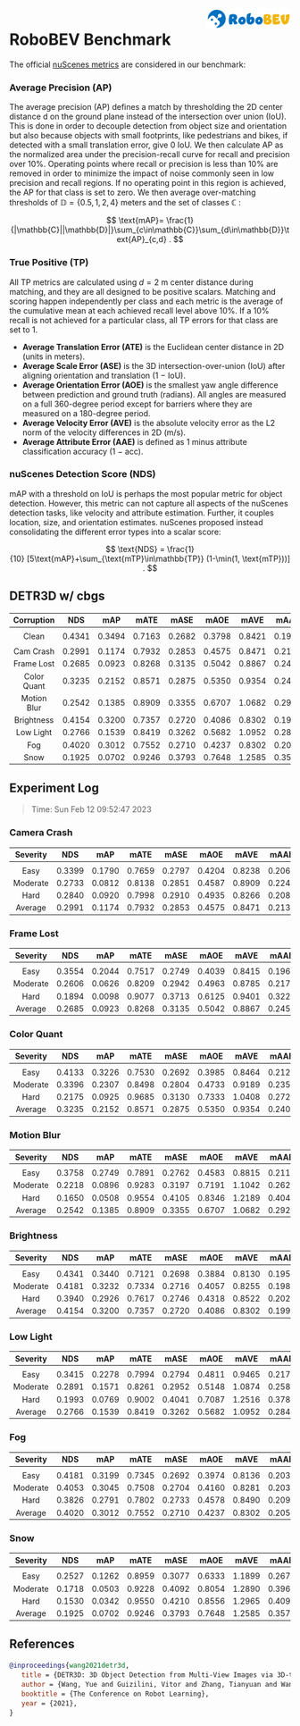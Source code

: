 <img src="../figs/logo2.png" align="right" width="30%">

# RoboBEV Benchmark

The official [nuScenes metrics](https://www.nuscenes.org/object-detection/?externalData=all&mapData=all&modalities=Any) are considered in our benchmark:

### Average Precision (AP)

The average precision (AP) defines a match by thresholding the 2D center distance d on the ground plane instead of the intersection over union (IoU). This is done in order to decouple detection from object size and orientation but also because objects with small footprints, like pedestrians and bikes, if detected with a small translation error, give $0$ IoU.
We then calculate AP as the normalized area under the precision-recall curve for recall and precision over 10%. Operating points where recall or precision is less than $10$% are removed in order to minimize the impact of noise commonly seen in low precision and recall regions. If no operating point in this region is achieved, the AP for that class is set to zero. We then average over-matching thresholds of $\mathbb{D}=\{0.5, 1, 2, 4\}$ meters and the set of classes $\mathbb{C}$ :

$$
\text{mAP}= \frac{1}{|\mathbb{C}||\mathbb{D}|}\sum_{c\in\mathbb{C}}\sum_{d\in\mathbb{D}}\text{AP}_{c,d} .
$$

### True Positive (TP)

All TP metrics are calculated using $d=2$ m center distance during matching, and they are all designed to be positive scalars. Matching and scoring happen independently per class and each metric is the average of the cumulative mean at each achieved recall level above $10$%. If a $10$% recall is not achieved for a particular class, all TP errors for that class are set to $1$. 

- **Average Translation Error (ATE)** is the Euclidean center distance in 2D (units in meters). 
- **Average Scale Error (ASE)** is the 3D intersection-over-union (IoU) after aligning orientation and translation ($1$ − IoU).
- **Average Orientation Error (AOE)** is the smallest yaw angle difference between prediction and ground truth (radians). All angles are measured on a full $360$-degree period except for barriers where they are measured on a $180$-degree period.
- **Average Velocity Error (AVE)** is the absolute velocity error as the L2 norm of the velocity differences in 2D (m/s).
- **Average Attribute Error (AAE)** is defined as $1$ minus attribute classification accuracy ($1$ − acc).

### nuScenes Detection Score (NDS)
mAP with a threshold on IoU is perhaps the most popular metric for object detection. However, this metric can not capture all aspects of the nuScenes detection tasks, like velocity and attribute estimation. Further, it couples location, size, and orientation estimates. nuScenes proposed instead consolidating the different error types into a scalar score:

$$
\text{NDS} = \frac{1}{10} [5\text{mAP}+\sum_{\text{mTP}\in\mathbb{TP}} (1-\min(1, \text{mTP}))] .
$$


## DETR3D w/ cbgs


| **Corruption** | **NDS** | **mAP** | **mATE** | **mASE** | **mAOE** | **mAVE** | **mAAE** |
| :------------: | :-----: | :-----: | :------: | :------: | :------: | :------: | :------: |
| |
| Clean       | 0.4341    | 0.3494    | 0.7163     | 0.2682     | 0.3798     | 0.8421     | 0.1997     |
| |
| Cam Crash   | 0.2991    | 0.1174    | 0.7932     | 0.2853     | 0.4575     | 0.8471     | 0.2131     |
| Frame Lost  | 0.2685    | 0.0923    | 0.8268     | 0.3135     | 0.5042     | 0.8867     | 0.2455     |
| Color Quant | 0.3235    | 0.2152    | 0.8571     | 0.2875     | 0.5350     | 0.9354     | 0.2400     |
| Motion Blur | 0.2542    | 0.1385    | 0.8909     | 0.3355     | 0.6707     | 1.0682     | 0.2928     |
| Brightness  | 0.4154    | 0.3200    | 0.7357     | 0.2720     | 0.4086     | 0.8302     | 0.1990     |
| Low Light   | 0.2766    | 0.1539    | 0.8419     | 0.3262     | 0.5682     | 1.0952     | 0.2847     |
| Fog         | 0.4020    | 0.3012    | 0.7552     | 0.2710     | 0.4237     | 0.8302     | 0.2054     |
| Snow        | 0.1925    | 0.0702    | 0.9246     | 0.3793     | 0.7648     | 1.2585     | 0.3577     |


## Experiment Log

> Time: Sun Feb 12 09:52:47 2023


### Camera Crash

| **Severity** | **NDS** | **mAP** | **mATE** | **mASE** | **mAOE** | **mAVE** | **mAAE** |
| :----------: | :-----: | :-----: | :------: | :------: | :------: | :------: | :------: |
| |
| Easy         | 0.3399    | 0.1790    | 0.7659     | 0.2797     | 0.4204     | 0.8238     | 0.2064     |
| Moderate     | 0.2733    | 0.0812    | 0.8138     | 0.2851     | 0.4587     | 0.8909     | 0.2243     |
| Hard         | 0.2840    | 0.0920    | 0.7998     | 0.2910     | 0.4935     | 0.8266     | 0.2085     |
| Average      | 0.2991    | 0.1174    | 0.7932     | 0.2853     | 0.4575     | 0.8471     | 0.2131     |


### Frame Lost

| **Severity** | **NDS** | **mAP** | **mATE** | **mASE** | **mAOE** | **mAVE** | **mAAE** |
| :----------: | :-----: | :-----: | :------: | :------: | :------: | :------: | :------: |
| |
| Easy         | 0.3554    | 0.2044    | 0.7517     | 0.2749     | 0.4039     | 0.8415     | 0.1965     |
| Moderate     | 0.2606    | 0.0626    | 0.8209     | 0.2942     | 0.4963     | 0.8785     | 0.2171     |
| Hard         | 0.1894    | 0.0098    | 0.9077     | 0.3713     | 0.6125     | 0.9401     | 0.3229     |
| Average      | 0.2685    | 0.0923    | 0.8268     | 0.3135     | 0.5042     | 0.8867     | 0.2455     |


### Color Quant

| **Severity** | **NDS** | **mAP** | **mATE** | **mASE** | **mAOE** | **mAVE** | **mAAE** |
| :----------: | :-----: | :-----: | :------: | :------: | :------: | :------: | :------: |
| |
| Easy         | 0.4133    | 0.3226    | 0.7530     | 0.2692     | 0.3985     | 0.8464     | 0.2124     |
| Moderate     | 0.3396    | 0.2307    | 0.8498     | 0.2804     | 0.4733     | 0.9189     | 0.2355     |
| Hard         | 0.2175    | 0.0925    | 0.9685     | 0.3130     | 0.7333     | 1.0408     | 0.2722     |
| Average      | 0.3235    | 0.2152    | 0.8571     | 0.2875     | 0.5350     | 0.9354     | 0.2400     |


### Motion Blur

| **Severity** | **NDS** | **mAP** | **mATE** | **mASE** | **mAOE** | **mAVE** | **mAAE** |
| :----------: | :-----: | :-----: | :------: | :------: | :------: | :------: | :------: |
| |
| Easy         | 0.3758    | 0.2749    | 0.7891     | 0.2762     | 0.4583     | 0.8815     | 0.2115     |
| Moderate     | 0.2218    | 0.0896    | 0.9283     | 0.3197     | 0.7191     | 1.1042     | 0.2629     |
| Hard         | 0.1650    | 0.0508    | 0.9554     | 0.4105     | 0.8346     | 1.2189     | 0.4040     |
| Average      | 0.2542    | 0.1385    | 0.8909     | 0.3355     | 0.6707     | 1.0682     | 0.2928     |


### Brightness

| **Severity** | **NDS** | **mAP** | **mATE** | **mASE** | **mAOE** | **mAVE** | **mAAE** |
| :----------: | :-----: | :-----: | :------: | :------: | :------: | :------: | :------: |
| |
| Easy         | 0.4341    | 0.3440    | 0.7121     | 0.2698     | 0.3884     | 0.8130     | 0.1959     |
| Moderate     | 0.4181    | 0.3232    | 0.7334     | 0.2716     | 0.4057     | 0.8255     | 0.1984     |
| Hard         | 0.3940    | 0.2926    | 0.7617     | 0.2746     | 0.4318     | 0.8522     | 0.2026     |
| Average      | 0.4154    | 0.3200    | 0.7357     | 0.2720     | 0.4086     | 0.8302     | 0.1990     |


### Low Light

| **Severity** | **NDS** | **mAP** | **mATE** | **mASE** | **mAOE** | **mAVE** | **mAAE** |
| :----------: | :-----: | :-----: | :------: | :------: | :------: | :------: | :------: |
| |
| Easy         | 0.3415    | 0.2278    | 0.7994     | 0.2794     | 0.4811     | 0.9465     | 0.2174     |
| Moderate     | 0.2891    | 0.1571    | 0.8261     | 0.2952     | 0.5148     | 1.0874     | 0.2582     |
| Hard         | 0.1993    | 0.0769    | 0.9002     | 0.4041     | 0.7087     | 1.2516     | 0.3786     |
| Average      | 0.2766    | 0.1539    | 0.8419     | 0.3262     | 0.5682     | 1.0952     | 0.2847     |


### Fog

| **Severity** | **NDS** | **mAP** | **mATE** | **mASE** | **mAOE** | **mAVE** | **mAAE** |
| :----------: | :-----: | :-----: | :------: | :------: | :------: | :------: | :------: |
| |
| Easy         | 0.4181    | 0.3199    | 0.7345     | 0.2692     | 0.3974     | 0.8136     | 0.2033     |
| Moderate     | 0.4053    | 0.3045    | 0.7508     | 0.2704     | 0.4160     | 0.8281     | 0.2038     |
| Hard         | 0.3826    | 0.2791    | 0.7802     | 0.2733     | 0.4578     | 0.8490     | 0.2092     |
| Average      | 0.4020    | 0.3012    | 0.7552     | 0.2710     | 0.4237     | 0.8302     | 0.2054     |


### Snow

| **Severity** | **NDS** | **mAP** | **mATE** | **mASE** | **mAOE** | **mAVE** | **mAAE** |
| :----------: | :-----: | :-----: | :------: | :------: | :------: | :------: | :------: |
| |
| Easy         | 0.2527    | 0.1262    | 0.8959     | 0.3077     | 0.6333     | 1.1899     | 0.2672     |
| Moderate     | 0.1718    | 0.0503    | 0.9228     | 0.4092     | 0.8054     | 1.2890     | 0.3964     |
| Hard         | 0.1530    | 0.0342    | 0.9550     | 0.4210     | 0.8556     | 1.2965     | 0.4094     |
| Average      | 0.1925    | 0.0702    | 0.9246     | 0.3793     | 0.7648     | 1.2585     | 0.3577     |



## References

```bib
@inproceedings{wang2021detr3d,
   title = {DETR3D: 3D Object Detection from Multi-View Images via 3D-to-2D Queries},
   author = {Wang, Yue and Guizilini, Vitor and Zhang, Tianyuan and Wang, Yilun and Zhao, Hang and and Solomon, Justin M.},
   booktitle = {The Conference on Robot Learning},
   year = {2021},
}
```

